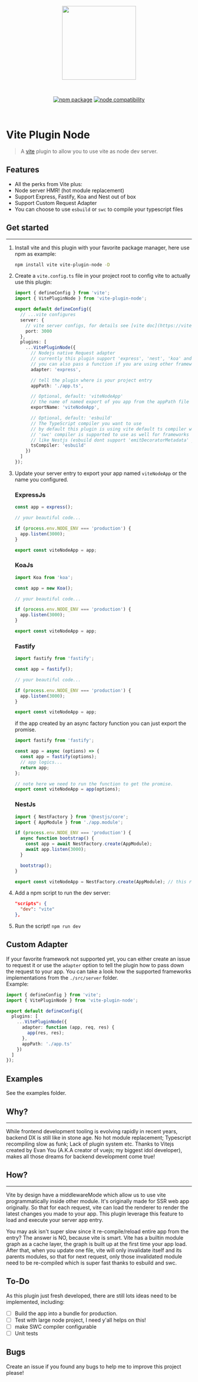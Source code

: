 <p align="center">
  <img src="./node-vite.png" width="200px">
</p>
<br/>
<p align="center">
  <a href="https://www.npmjs.com/package/vite-plugin-node"><img src="https://img.shields.io/npm/v/vite-plugin-node.svg" alt="npm package"></a>
  <a href="https://nodejs.org/en/about/releases/"><img src="https://img.shields.io/node/v/vite-plugin-node.svg" alt="node compatibility"></a>
</p>
<br/>

# Vite Plugin Node

> A [vite](https://vitejs.dev/) plugin to allow you to use vite as node dev server.

## Features

- All the perks from Vite plus:
- Node server HMR! (hot module replacement)
- Support Express, Fastify, Koa and Nest out of box
- Support Custom Request Adapter
- You can choose to use `esbuild` or `swc` to compile your typescript files

## Get started

---

1. Install vite and this plugin with your favorite package manager, here use npm as example:
   ```bash
   npm install vite vite-plugin-node -D
   ```
2. Create a `vite.config.ts` file in your project root to config vite to actually use this plugin:

   ```ts
   import { defineConfig } from 'vite';
   import { VitePluginNode } from 'vite-plugin-node';

   export default defineConfig({
     // ...vite configures
     server: {
       // vite server configs, for details see [vite doc](https://vitejs.dev/config/#server-host)
       port: 3000
     },
     plugins: [
       ...VitePluginNode({
         // Nodejs native Request adapter
         // currently this plugin support 'express', 'nest', 'koa' and 'fastify' out of box,
         // you can also pass a function if you are using other frameworks, see Custom Adapter section
         adapter: 'express',

         // tell the plugin where is your project entry
         appPath: './app.ts',

         // Optional, default: 'viteNodeApp'
         // the name of named export of you app from the appPath file
         exportName: 'viteNodeApp',

         // Optional, default: 'esbuild'
         // The TypeScript compiler you want to use
         // by default this plugin is using vite default ts compiler which is esbuild
         // 'swc' compiler is supported to use as well for frameworks
         // like Nestjs (esbuild dont support 'emitDecoratorMetadata' yet)
         tsCompiler: 'esbuild'
       })
     ]
   });
   ```

3. Update your server entry to export your app named `viteNodeApp` or the name you configured.

   ### ExpressJs

   ```ts
   const app = express();

   // your beautiful code...

   if (process.env.NODE_ENV === 'production') {
     app.listen(3000);
   }

   export const viteNodeApp = app;
   ```

   ### KoaJs

   ```ts
   import Koa from 'koa';

   const app = new Koa();

   // your beautiful code...

   if (process.env.NODE_ENV === 'production') {
     app.listen(3000);
   }

   export const viteNodeApp = app;
   ```

   ### Fastify

   ```ts
   import fastify from 'fastify';

   const app = fastify();

   // your beautiful code...

   if (process.env.NODE_ENV === 'production') {
     app.listen(3000);
   }

   export const viteNodeApp = app;
   ```

   if the app created by an async factory function you can just export the promise.

   ```ts
   import fastify from 'fastify';

   const app = async (options) => {
     const app = fastify(options);
     // app logics...
     return app;
   };

   // note here we need to run the function to get the promise.
   export const viteNodeApp = app(options);
   ```

   ### NestJs

   ```ts
   import { NestFactory } from '@nestjs/core';
   import { AppModule } from './app.module';

   if (process.env.NODE_ENV === 'production') {
     async function bootstrap() {
       const app = await NestFactory.create(AppModule);
       await app.listen(3000);
     }

     bootstrap();
   }

   export const viteNodeApp = NestFactory.create(AppModule); // this returns a Promise, which is ok, this plugin can handle it
   ```

4. Add a npm script to run the dev server:

   ```json
   "scripts": {
     "dev": "vite"
   },
   ```

5. Run the script! `npm run dev`

## Custom Adapter

If your favorite framework not supported yet, you can either create an issue to request it or use the `adapter` option to tell the plugin how to pass down the request to your app. You can take a look how the supported frameworks implementations from the `./src/server` folder.  
Example:

```ts
import { defineConfig } from 'vite';
import { VitePluginNode } from 'vite-plugin-node';

export default defineConfig({
  plugins: [
    ...VitePluginNode({
      adapter: function (app, req, res) {
        app(res, res);
      },
      appPath: './app.ts'
    })
  ]
});
```

## Examples

See the examples folder.

## Why?

---

While frontend development tooling is evolving rapidly in recent years, backend DX is still like in stone age. No hot module replacement; Typescript recompiling slow as funk; Lack of plugin system etc. Thanks to Vitejs created by Evan You (A.K.A creator of vuejs; my biggest idol developer), makes all those dreams for backend development come true!

## How?

---

Vite by design have a middlewareMode which allow us to use vite programmatically inside other module. It's originally made for SSR web app originally. So that for each request, vite can load the renderer to render the latest changes you made to your app. This plugin leverage this feature to load and execute your server app entry.

You may ask isn't super slow since it re-compile/reload entire app from the entry? The answer is NO, because vite is smart. Vite has a builtin module graph as a cache layer, the graph is built up at the first time your app load. After that, when you update one file, vite will only invalidate itself and its parents modules, so that for next request, only those invalidated module need to be re-compiled which is super fast thanks to esbuild and swc.

## To-Do

As this plugin just fresh developed, there are still lots ideas need to be implemented, including:

- [ ] Build the app into a bundle for production.
- [ ] Test with large node project, I need y'all helps on this!
- [ ] make SWC compiler configurable
- [ ] Unit tests

## Bugs

Create an issue if you found any bugs to help me to improve this project please!
